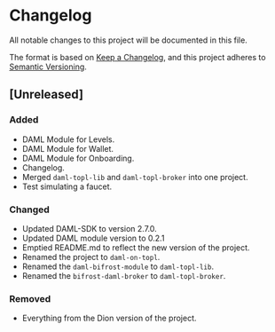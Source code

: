 # Changelog


All notable changes to this project will be documented in this file.

The format is based on [Keep a Changelog](https://keepachangelog.com/en/1.0.0/),
and this project adheres to [Semantic Versioning](https://semver.org/spec/v2.0.0.html).

## [Unreleased]

### Added

- DAML Module for Levels.
- DAML Module for Wallet.
- DAML Module for Onboarding.
- Changelog.
- Merged `daml-topl-lib` and `daml-topl-broker` into one project.
- Test simulating a faucet.

### Changed

- Updated DAML-SDK to version 2.7.0.
- Updated DAML module version to 0.2.1
- Emptied README.md to reflect the new version of the project.
- Renamed the project to `daml-on-topl`.
- Renamed the `daml-bifrost-module` to `daml-topl-lib`.
- Renamed the `bifrost-daml-broker` to `daml-topl-broker`.

### Removed

- Everything from the Dion version of the project.
